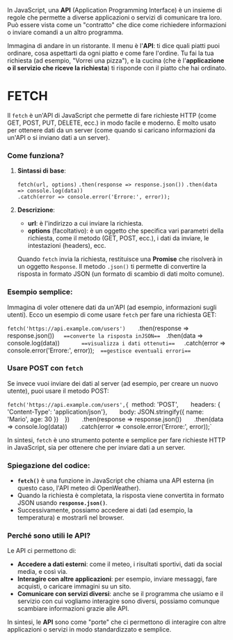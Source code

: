 In JavaScript, una **API** (Application Programming Interface) è un insieme di regole che permette a diverse applicazioni o servizi di comunicare tra loro. Può essere vista come un "contratto" che dice come richiedere informazioni o inviare comandi a un altro programma.

Immagina di andare in un ristorante. Il menu è l'**API**: ti dice quali piatti puoi ordinare, cosa aspettarti da ogni piatto e come fare l'ordine. Tu fai la tua richiesta (ad esempio, "Vorrei una pizza"), e la cucina (che è l'**applicazione o il servizio che riceve la richiesta**) ti risponde con il piatto che hai ordinato.

# FETCH

Il `fetch` è un'API di JavaScript che permette di fare richieste HTTP (come GET, POST, PUT, DELETE, ecc.) in modo facile e moderno. È molto usato per ottenere dati da un server (come quando si caricano informazioni da un'API o si inviano dati a un server).

### Come funziona?

1. **Sintassi di base**:

    `fetch(url, options)`
    `.then(response => response.json())` 
    `.then(data => console.log(data))`   
    `.catch(error => console.error('Errore:', error));`
    
2. **Descrizione**:
    
    - **url**: è l'indirizzo a cui inviare la richiesta.
    - **options** (facoltativo): è un oggetto che specifica vari parametri della richiesta, come il metodo (GET, POST, ecc.), i dati da inviare, le intestazioni (headers), ecc.
    
    Quando `fetch` invia la richiesta, restituisce una **Promise** che risolverà in un oggetto `Response`. Il metodo `.json()` ti permette di convertire la risposta in formato JSON (un formato di scambio di dati molto comune).
    

### Esempio semplice:

Immagina di voler ottenere dati da un'API (ad esempio, informazioni sugli utenti). Ecco un esempio di come usare `fetch` per fare una richiesta GET:

`fetch('https://api.example.com/users')   
`.then(response => response.json())`    ==converte la risposta inJSON==  
`.then(data => console.log(data))`        ==visualizza i dati ottenuti==   
`.catch(error => console.error('Errore:', error));`  ==gestisce eventuali
errori==`

### Usare POST con `fetch`

Se invece vuoi inviare dei dati al server (ad esempio, per creare un nuovo utente), puoi usare il metodo POST:

`fetch('https://api.example.com/users',{
`method: 'POST',`   
`headers: {     'Content-Type': 'application/json'},`   
`body: JSON.stringify({ name: 'Mario', age: 30 })` 
`})`   
`.then(response => response.json())`   
`.then(data => console.log(data))`   
`.catch(error => console.error('Errore:', error));`

In sintesi, `fetch` è uno strumento potente e semplice per fare richieste HTTP in JavaScript, sia per ottenere che per inviare dati a un server.
### Spiegazione del codice:

- **`fetch()`** è una funzione in JavaScript che chiama una API esterna (in questo caso, l'API meteo di OpenWeather).
- Quando la richiesta è completata, la risposta viene convertita in formato JSON usando **`response.json()`**.
- Successivamente, possiamo accedere ai dati (ad esempio, la temperatura) e mostrarli nel browser.

### Perché sono utili le API?

Le API ci permettono di:
- **Accedere a dati esterni**: come il meteo, i risultati sportivi, dati da social media, e così via.
- **Interagire con altre applicazioni**: per esempio, inviare messaggi, fare acquisti, o caricare immagini su un sito.
- **Comunicare con servizi diversi**: anche se il programma che usiamo e il servizio con cui vogliamo interagire sono diversi, possiamo comunque scambiare informazioni grazie alle API.

In sintesi, le **API** sono come "porte" che ci permettono di interagire con altre applicazioni o servizi in modo standardizzato e semplice.